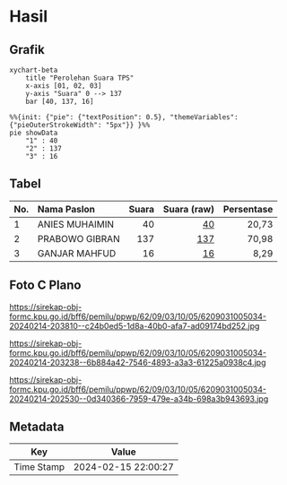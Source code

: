 # Hasil

## Grafik

```mermaid
xychart-beta
    title "Perolehan Suara TPS"
    x-axis [01, 02, 03]
    y-axis "Suara" 0 --> 137
    bar [40, 137, 16]
```

```mermaid
%%{init: {"pie": {"textPosition": 0.5}, "themeVariables": {"pieOuterStrokeWidth": "5px"}} }%%
pie showData
    "1" : 40
    "2" : 137
    "3" : 16
```

## Tabel

| No. | Nama Paslon    | Suara | Suara (raw) | Persentase |
|:--- |:-------------- | -----:| -----------:| ----------:|
| 1   | ANIES MUHAIMIN | 40    | [40][p-1]   | 20,73      |
| 2   | PRABOWO GIBRAN | 137   | [137][p-2]  | 70,98      |
| 3   | GANJAR MAHFUD  | 16    | [16][p-3]   | 8,29       |


[p-1]: https://github.com/gigit-pemilu/pemilu-2024-62-kalimantan-tengah/blob/main/pilpres/hitung-suara/sub/62-kalimantan-tengah/sub/09-lamandau/sub/03-bulik/sub/1005-nanga-bulik/sub/034-tps/sub/paslon-1.txt
[p-2]: https://github.com/gigit-pemilu/pemilu-2024-62-kalimantan-tengah/blob/main/pilpres/hitung-suara/sub/62-kalimantan-tengah/sub/09-lamandau/sub/03-bulik/sub/1005-nanga-bulik/sub/034-tps/sub/paslon-2.txt
[p-3]: https://github.com/gigit-pemilu/pemilu-2024-62-kalimantan-tengah/blob/main/pilpres/hitung-suara/sub/62-kalimantan-tengah/sub/09-lamandau/sub/03-bulik/sub/1005-nanga-bulik/sub/034-tps/sub/paslon-3.txt

## Foto C Plano

https://sirekap-obj-formc.kpu.go.id/bff6/pemilu/ppwp/62/09/03/10/05/6209031005034-20240214-203810--c24b0ed5-1d8a-40b0-afa7-ad09174bd252.jpg

https://sirekap-obj-formc.kpu.go.id/bff6/pemilu/ppwp/62/09/03/10/05/6209031005034-20240214-203238--6b884a42-7546-4893-a3a3-61225a0938c4.jpg

https://sirekap-obj-formc.kpu.go.id/bff6/pemilu/ppwp/62/09/03/10/05/6209031005034-20240214-202530--0d340366-7959-479e-a34b-698a3b943693.jpg


## Metadata

| Key        | Value               |
| ---------- | ------------------- |
| Time Stamp | 2024-02-15 22:00:27 |



